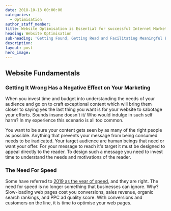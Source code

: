 ```yaml
---
date: 2018-10-13 00:00:00
categories:
  - Optimisation
author_staff_member:
title: Website Optimisation is Essential for successful Internet Marketing
heading: Website Optimisation
sub-heading: 'Getting Found, Getting Read and Facilitating Meaningful Engagement'
description:
layout: post
hero_image:
---
```


## Website Fundamentals
### Getting It Wrong Has a Negative Effect on Your Marketing

When you invest time and budget into understanding the needs of your audience and go on to craft exceptional content which will bring them closer to saying yes the last thing you want is for your website to sabotage your efforts. Sounds insane doesn't it/ Who would indulge in such self harm? In my experience this scenario is all too common. 

 You want to be sure your content gets seen by as many of the right people as possible. Anything that prevents your message from being consumed needs to be iradicated. Your target audience are human beings that need or want your offer. For your message to reach it's target it must be designed to appeal directly to the reader. To design such a message you need to invest time to understand the needs and motivations of the reader.

### The Need For Speed

Some have referred to [2019 as the year of speed](https://unbounce.com/landing-pages/2019-is-the-year-of-page-speed/), and they are right. The need for speed is no longer something that businesses can ignore. Why? Slow-loading web pages cost you conversions, sales revenue, organic search rankings, and PPC ad quality score. With conversions and customers on the line, it is time to optimise your web pages.
